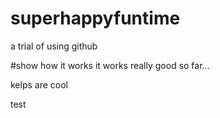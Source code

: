 # superhappyfuntime
a trial of using github


#show how it works
it works really good so far...

kelps are cool

test
